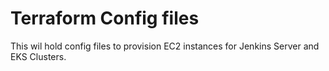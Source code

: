 # Terraform Config files
This wil hold config files to provision EC2 instances for Jenkins Server and EKS Clusters.
